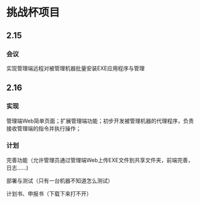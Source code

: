 # 挑战杯项目
## 2.15

### 会议
  
实现管理端远程对被管理机器批量安装EXE应用程序与管理
  
## 2.16

### 实现
  
管理端Web简单页面；扩展管理端功能；初步开发被管理机器的代理程序，负责接收管理端的指令并执行操作；

### 计划

完善功能（允许管理员通过管理端Web上传EXE文件到共享文件夹，前端完善，日志......)

部署与测试（只有一台机器不知道怎么测试）

计划书、申报书（下载下来打不开）
